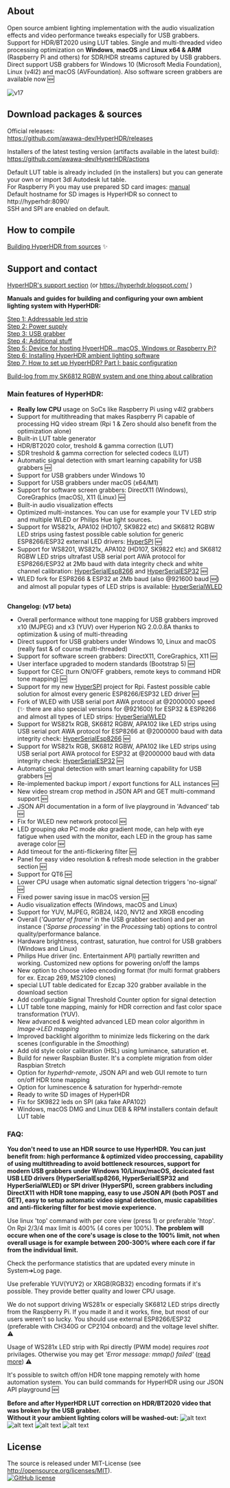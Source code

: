 ## About 

Open source ambient lighting implementation with the audio visualization effects and video performance tweaks especially for USB grabbers. Support for HDR/BT2020 using LUT tables. Single and multi-threaded video processing optimization on **Windows**, **macOS** and **Linux x64 & ARM** (Raspberry Pi and others) for SDR/HDR streams captured by USB grabbers. Direct support USB grabbers for Windows 10 (Microsoft Media Foundation), Linux (v4l2) and macOS (AVFoundation). Also software screen grabbers are available now :new:  
  
  ![v17](https://user-images.githubusercontent.com/69086569/131157173-cae41f0e-d5c3-413c-ba6b-041e8bfc0017.png)
  
## Download packages & sources

Official releases: \
https://github.com/awawa-dev/HyperHDR/releases

Installers of the latest testing version (artifacts available in the latest build): \
https://github.com/awawa-dev/HyperHDR/actions

Default LUT table is already included (in the installers) but you can generate your own or import 3dl Autodesk lut table.\
For Raspberry Pi you may use prepared SD card images: [manual](https://hyperhdr.blogspot.com/2020/11/hyperhdr-prepare-for-building-buying_17.html)\
Default hostname for SD images is HyperHDR so connect to http://hyperhdr:8090/ \
SSH and SPI are enabled on default.

## How to compile

[Building HyperHDR from sources](https://github.com/awawa-dev/HyperHDR/blob/master/CompileHowto.md) :sparkles:

## Support and contact

[HyperHDR's support section](https://github.com/awawa-dev/HyperHDR/discussions) (or https://hyperhdr.blogspot.com/ )

**Manuals and guides for building and configuring your own ambient lighting system with HyperHDR:**

[Step 1: Addressable led strip](https://hyperhdr.blogspot.com/2020/11/blog-post.html)\
[Step 2: Power supply](https://hyperhdr.blogspot.com/2020/11/hyperhdr-prepare-for-building-buying.html)\
[Step 3: USB grabber](https://hyperhdr.blogspot.com/2020/11/hyperhdr-prepare-for-building-buying_12.html)\
[Step 4: Additional stuff](https://hyperhdr.blogspot.com/2020/11/hyperhdr-prepare-for-building-buying_13.html)\
[Step 5: Device for hosting HyperHDR...macOS, Windows or Raspberry Pi?](https://hyperhdr.blogspot.com/2020/11/hyperhdr-prepare-for-building-buying_14.html) \
[Step 6: Installing HyperHDR ambient lighting software](https://hyperhdr.blogspot.com/2020/11/hyperhdr-prepare-for-building-buying_17.html) \
[Step 7: How to set up HyperHDR? Part I: basic configuration](https://hyperhdr.blogspot.com/2021/04/how-to-set-up-hyperhdr-part-i-basic.html) 

[Build-log from my SK6812 RGBW system and one thing about calibration](https://hyperhdr.blogspot.com/2020/12/my-build-log-using-sk6812-rgbw-led.html)

### Main features of HyperHDR:

* **Really low CPU** usage on SoCs like Raspberry Pi using v4l2 grabbers
* Support for multithreading that makes Raspberry Pi capable of processing HQ video stream (Rpi 1 & Zero should also benefit from the optimization alone)
* Built-in LUT table generator
* HDR/BT2020 color, treshold & gamma correction (LUT)
* SDR treshold & gamma correction for selected codecs (LUT)
* Automatic signal detection with smart learning capability for USB grabbers :new:
* Support for USB grabbers under Windows 10
* Support for USB grabbers under macOS (x64/M1)
* Support for software screen grabbers: DirectX11 (Windows), CoreGraphics (macOS), X11 (Linux) :new:
* Built-in audio visualization effects
* Optimized multi-instances. You can use for example your TV LED strip and multiple WLED or Philips Hue light sources.
* Support for WS821x, APA102 (HD107, SK9822 etc) and SK6812 RGBW LED strips using fastest possible cable solution for generic ESP8266/ESP32 external LED drivers: [HyperSPI](https://github.com/awawa-dev/HyperSPI) :new:
* Support for WS8201, WS821x, APA102 (HD107, SK9822 etc) and SK6812 RGBW LED strips ultrafast USB serial port AWA protocol for ESP8266/ESP32 at 2Mb baud with data integrity check and white channel calibration: [HyperSerialEsp8266](https://github.com/awawa-dev/HyperSerialEsp8266) and [HyperSerialESP32](https://github.com/awawa-dev/HyperSerialESP32) :new:
* WLED fork for ESP8266 & ESP32 at 2Mb baud (also @921600 baud :new:) and almost all popular types of LED strips is available: [HyperSerialWLED](https://github.com/awawa-dev/HyperSerialWLED)

##
**Changelog: (v17 beta)**
- Overall performance without tone mapping for USB grabbers improved x10 (MJPEG) and x3 (YUV) over Hyperion NG 2.0.0.8A thanks to optimization & using of multi-threading
- Direct support for USB grabbers under Windows 10, Linux and macOS (really fast & of course multi-threaded)
- Support for software screen grabbers: DirectX11, CoreGraphics, X11 :new:
- User interface upgraded to modern standards (Bootstrap 5) :new:
- Support for CEC (turn ON/OFF grabbers, remote keys to command HDR tone mapping)  :new:
- Support for my new [HyperSPI](https://github.com/awawa-dev/HyperSPI) project for Rpi. Fastest possible cable solution for almost every generic ESP8266/ESP32 LED driver :new:
- Fork of WLED with USB serial port AWA protocol at @2000000 speed (:sparkles: there are also special versions for @921600) for ESP32 & ESP8266 and almost all types of LED strips: [HyperSerialWLED](https://github.com/awawa-dev/HyperSerialWLED)
- Support for WS821x RGB, SK6812 RGBW, APA102 like LED strips using USB serial port AWA protocol for ESP8266 at @2000000 baud with data integrity check: [HyperSerialEsp8266](https://github.com/awawa-dev/HyperSerialEsp8266) :new:
- Support for WS821x RGB, SK6812 RGBW, APA102 like LED strips using USB serial port AWA protocol for ESP32 at @2000000 baud with data integrity check: [HyperSerialESP32](https://github.com/awawa-dev/HyperSerialESP32) :new:
- Automatic signal detection with smart learning capability for USB grabbers :new:
- Re-implemented backup import / export functions for ALL instances :new:
- New video stream crop method in JSON API and GET multi-command support :new:
- JSON API documentation in a form of live playground in 'Advanced' tab :new:
- Fix for WLED new network protocol :new:
- LED grouping *aka* PC mode *aka* gradient mode, can help with eye fatigue when used with the monitor, each LED in the group has same average color :new:
- Add timeout for the anti-flickering filter :new:
- Panel for easy video resolution & refresh mode selection in the grabber section :new:
- Support for QT6 :new:
- Lower CPU usage when automatic signal detection triggers 'no-signal' :new:
- Fixed power saving issue in macOS version :new:
- Audio visualization effects (Windows, macOS and Linux)
- Support for YUV, MJPEG, RGB24, I420, NV12 and XRGB encoding
- Overall (_'Quarter of frame'_ in the USB grabber section) and per an instance (_'Sparse processing'_ in the _Processing_ tab) options to control quality/performance balance.
- Hardware brightness, contrast, saturation, hue control for USB grabbers (Windows and Linux)
- Philips Hue driver (inc. Entertainment API) partially rewritten and working. Customized new options for powering on/off the lamps
- New option to choose video encoding format (for multi format grabbers for ex. Ezcap 269, MS2109 clones)
- special LUT table dedicated for Ezcap 320 grabber available in the download section
- Add configurable Signal Threshold Counter option for signal detection
- LUT table tone mapping, mainly for HDR correction and fast color space transformation (YUV).
- New advanced & weighted advanced LED mean color algorithm in _Image&#8594;LED mapping_
- Improved backlight algorithm to minimize leds flickering on the dark scenes (configurable in the _Smoothing_)
- Add old style color calibration (HSL) using luminance, saturation et.
- Build for newer Raspbian Buster. It's a complete migration from older Raspbian Stretch
- Option for _hyperhdr-remote_, JSON API and web GUI remote to turn on/off HDR tone mapping
- Option for luminescence & saturation for hyperhdr-remote
- Ready to write SD images of HyperHDR
- Fix for SK9822 leds on SPI (aka fake APA102)
- Windows, macOS DMG and Linux DEB & RPM installers contain default LUT table

### FAQ:

**You don't need to use an HDR source to use HyperHDR. You can just benefit from: high performance & optimized video proccessing, capability of using multithreading to avoid bottleneck resources, support for modern USB grabbers under Windows 10/Linux/macOS, decicated fast USB LED drivers (HyperSerialEsp8266, HyperSerialESP32 and HyperSerialWLED) or SPI driver (HyperSPI), screen grabbers including DirectX11 with HDR tone mapping, easy to use JSON API (both POST and GET), easy to setup automatic video signal detection, music capabilities and anti-flickering filter for best movie experience.**

Use linux 'top' command with per core view (press 1) or preferable 'htop'. On Rpi 2/3/4 max limit is 400% (4 cores per 100%). **The problem will occure when one of the core's usage is close to the 100% limit, not when overall usage is for example between 200-300% where each core if far from the individual limit.**

Check the performance statistics that are updated every minute in System➔Log page.

Use preferable YUV(YUY2) or XRGB(RGB32) encoding formats if it's possible. They provide better quality and lower CPU usage.  
  
We do not support driving WS281x or especially SK6812 LED strips directly from the Raspberry Pi. If you made it and it works, fine, but most of our users weren't so lucky. You should use external ESP8266/ESP32 (preferable with CH340G or CP2104 onboard) and the voltage level shifter. :warning:  

Usage of WS281x LED strip with Rpi directly (PWM mode) requires _root_ privilages. Otherwise you may get _'Error message: mmap() failed'_ ([read more](https://github.com/awawa-dev/HyperHDR/issues/52)) :warning:

It's possible to switch off/on HDR tone mapping remotely with home automation system. You can build commands for HyperHDR using our JSON API playground :new:
  
  
**Before and after HyperHDR LUT correction on HDR/BT2020 video that was broken by the USB grabber.\
Without it your ambient lighting colors will be washed-out:**
![alt text](https://i.postimg.cc/VsbZrGBx/cfinal.jpg)
![alt text](https://i.postimg.cc/sXbnH7yH/afinal.jpg)
![alt text](https://i.postimg.cc/zDnSY9kG/dfinal.jpg)
![alt text](https://i.postimg.cc/nr73yrhF/bfinal.jpg)

## License
  
The source is released under MIT-License (see http://opensource.org/licenses/MIT).  
[![GitHub license](https://img.shields.io/badge/License-MIT-yellow.svg)](https://raw.githubusercontent.com/awawa-dev/HyperHDR/master/LICENSE)